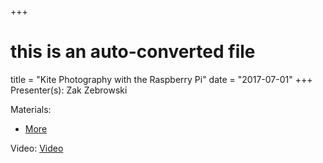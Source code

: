 +++
# this is an auto-converted file
title = "Kite Photography with the Raspberry Pi"
date = "2017-07-01"
+++
Presenter(s): Zak Zebrowski

Materials:
* [More](/pics/novalug-pic-5/)

Video: [Video](https://www.meetup.com/novalug/events/240500728)

